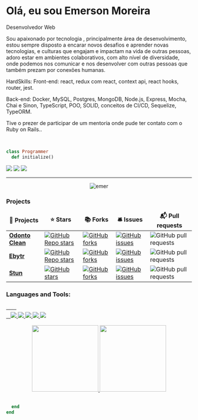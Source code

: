 # Olá, eu sou Emerson Moreira

<p>Desenvolvedor Web

Sou apaixonado por tecnologia , principalmente área de desenvolvimento, estou sempre disposto a encarar novos desafios e aprender novas tecnologias, e culturas que engajam e impactam na vida de outras pessoas, adoro estar em ambientes colaborativos, com alto nível de diversidade, onde podemos nos comunicar e nos desenvolver com outras pessoas que também prezam por conexões humanas.

HardSkills:
Front-end: react, redux com react, context api, react hooks, router, jest.

Back-end: Docker, MySQL, Postgres, MongoDB, Node.js, Express, Mocha, Chai e Sinon, TypeScript, POO, SOLID, conceitos de CI/CD, Sequelize, TypeORM.

Tive o prezer de participar de um mentoria onde pude ter contato com o Ruby on Rails..</p><br/>

```ruby
class Programmer
  def initialize()
```

[<img src="https://img.shields.io/badge/linkedin-%230077B5.svg?&style=for-the-badge&logo=linkedin&logoColor=white" />](https://www.linkedin.com/in/emerson-moreira/) [<img src="https://img.shields.io/badge/twitter-%231DA1F2.svg?&style=for-the-badge&logo=twitter&logoColor=white" />](https://twitter.com/eemr3) [<img src = "https://img.shields.io/badge/facebook-%231877F2.svg?&style=for-the-badge&logo=facebook&logoColor=white">](https://www.facebook.com/Archimonder)

---

<p align="center"> <img src="https://komarev.com/ghpvc/?username=eemr3" alt="emer" /> </p>

<h3>Projects</h3>
<table>
  <thead align="center">
    <tr border: none;>
      <td><b>🎁 Projects</b></td>
      <td><b>⭐ Stars</b></td>
      <td><b>📚 Forks</b></td>
      <td><b>🛎 Issues</b></td>
      <td><b>📬 Pull requests</b></td>
    </tr>
  </thead>
  <tbody>
    <tr>
	<td><a href="https://github.com/eemr3/odonto-clean"><b>Odonto Clean</b></a></td>
	    <td><a href="https://github.com/eemr3/odonto-clean/stargazers"><img alt="GitHub Repo stars" src="https://img.shields.io/github/stars/eemr3/odonto-clean"></a></td>
	   <td><a href="https://github.com/eemr3/odonto-clean/network"><img alt="GitHub forks" src="https://img.shields.io/github/forks/eemr3/odonto-clean"></a>
	<td><a href="https://github.com/eemr3/odonto-clean/stargazers/issues"><img alt="GitHub issues" src="https://img.shields.io/github/issues/eemr3/odonto-clean"></a></td>
	<td><img alt="GitHub pull requests" src="https://img.shields.io/github/issues-pr/eemr3/eemr3"></d>
    </tr>
    <tr>
	<td><a href="https://github.com/eemr3/project-blitzcareer"><b>Ebytr</b></a></td>
	    <td><a href="https://github.com/eemr3/project-blitzcareer/stargazers"><img alt="GitHub Repo stars" src="https://img.shields.io/github/stars/eemr3/project-blitzcareer"></a></td>
	   <td><a href="https://github.com/eemr3/project-blitzcareer/network"><img alt="GitHub forks" src="https://img.shields.io/github/forks/eemr3/project-blitzcareer"></a>
	<td><a href="https://github.com/eemr3/project-blitzcareer/stargazers/issues"><img alt="GitHub issues" src="https://img.shields.io/github/issues/eemr3/project-blitzcareer"></a></td>
	<td><img alt="GitHub pull requests" src="https://img.shields.io/github/issues-pr/eemr3/eemr3"></d>
    </tr>
        <tr>
	<td><a href="https://github.com/lucasstecher/STUN"><b>Stun</b></a></td>
	    <td><a href="https://github.com/lucasstecher/STUN/stargazers"><img alt="GitHub stars" src="https://img.shields.io/github/stars/lucasstecher/STUN"></a></td>
	    <td><a href="https://github.com/lucasstecher/STUN/network"><img alt="GitHub forks" src="https://img.shields.io/github/forks/lucasstecher/STUN"></a>
	<td><a href="https://github.com/lucasstecher/STUN/issues"><img alt="GitHub issues" src="https://img.shields.io/github/issues/lucasstecher/STUN"></a></td>
	<td><img alt="GitHub pull requests" src="https://img.shields.io/github/issues-pr/lucasstecher/lucasstecher"></d>
    </tr>
  </tbody>
</table>

 <h3 align="left">Languages and Tools:</h3>
 <div style="margin-top: 10px; width: 70%">
      <div>
        <a href="https://developer.mozilla.org/pt-BR/docs/Web/HTML" target="_blank">
          <img
            src="https://img.shields.io/badge/HTML5-E34F26?style=for-the-badge&logo=html5&logoColor=white"
            alt=""
          />
        </a>
        <a href="https://developer.mozilla.org/pt-BR/docs/Web/css" target="_blank">
          <img
            src="https://img.shields.io/badge/CSS3-1572B6?style=for-the-badge&logo=css3&logoColor=white"
            alt=""
          />
        </a>
        <a href="https://developer.mozilla.org/pt-BR/docs/Web/javascript" target="_blank">
          <img
            src="https://img.shields.io/badge/JavaScript-F7DF1E?style=for-the-badge&logo=javascript&logoColor=black"
            alt=""
          />
        </a>
        <a href="https://www.typescriptlang.org/docs/" target="_blank">
          <img
            src="https://img.shields.io/badge/TypeScript-007ACC?style=for-the-badge&logo=typescript&logoColor=white"
            alt=""
          />
        </a>
        <a href="https://reactjs.org/" target="_blank">
          <img
            src="https://img.shields.io/badge/React-20232A?style=for-the-badge&logo=react&logoColor=61DAFB"
            alt=""
          />
        </a>
        <a href="https://nodejs.org/en/docs/" target="_blank">
          <img
            src="https://img.shields.io/badge/Node.js-43853D?style=for-the-badge&logo=node.js&logoColor=white"
            alt=""
          />
        </a>
        <a href="https://nextjs.org/" target="_blank">
          <img
            src="https://img.shields.io/badge/next.js-000000?style=for-the-badge&logo=nextdotjs&logoColor=white"
            alt=""
          />
        </a>
        <a href="https://nestjs.com/" target="_blank">
          <img
            src="https://img.shields.io/badge/nestjs-E0234E?style=for-the-badge&logo=nestjs&logoColor=white"
            alt=""
          />
        </a>
      </div>
      <div style="margin-top: 5px">
        <a href="https://git-scm.com/" target="_blank">
          <img
            src="https://img.shields.io/badge/GIT-E44C30?style=for-the-badge&logo=git&logoColor=white"
            alt=""
          />
        </a>
        <a href="https://docs.github.com/pt" target="_blank">
          <img
            src="https://img.shields.io/badge/GitHub-100000?style=for-the-badge&logo=github&logoColor=white"
            alt=""
          />
        </a>        
        <a href="https://redux.js.org/" target="_blank">
          <img
            src="https://img.shields.io/badge/Redux-593D88?style=for-the-badge&logo=redux&logoColor=white"
            alt=""
          />
        </a>
        <a href="https://expressjs.com/" target="_blank">
          <img src="https://img.shields.io/badge/Express.js-404D59?style=for-the-badge" />
        </a>
        <a href="https://jestjs.io/" target="_blank">
          <img
            src="https://img.shields.io/badge/Jest-99424F?style=for-the-badge&logo=Jest&logoColor=white"
          />
        </a>
        <a href="https://www.docker.com/" target="_blank">
          <img
            src="https://img.shields.io/badge/Docker-2CA5E0?style=for-the-badge&logo=docker&logoColor=white"
          />
        </a>
        <a href="https://www.mysql.com/" target="_blank">
          <img
            src="https://img.shields.io/badge/MySQL-005C84?style=for-the-badge&logo=mysql&logoColor=white"
          />
        </a>
        <a href="https://www.mongodb.com/" target="_blank">
          <img
            src="https://img.shields.io/badge/MongoDB-4EA94B?style=for-the-badge&logo=mongodb&logoColor=white"
          />
        </a>
      </div>
    </div>
  <!-- <div style="display: inline_block"><br>
	<div align="center">
	<code><img height="50" src="https://user-images.githubusercontent.com/25181517/192107854-765620d7-f909-4953-a6da-36e1ef69eea6.png" alt="HTTP" title="HTTP" /></code>
	<code><img height="50" src="https://user-images.githubusercontent.com/25181517/192108891-d86b6220-e232-423a-bf5f-90903e6887c3.png" alt="Visual Studio Code" title="Visual Studio Code" /></code>
	<code><img height="50" src="https://user-images.githubusercontent.com/25181517/192158954-f88b5814-d510-4564-b285-dff7d6400dad.png" alt="HTML" title="HTML" /></code>
	<code><img height="50" src="https://user-images.githubusercontent.com/25181517/183898674-75a4a1b1-f960-4ea9-abcb-637170a00a75.png" alt="CSS" title="CSS" /></code>
	<code><img height="50" src="https://user-images.githubusercontent.com/25181517/202896760-337261ed-ee92-4979-84c4-d4b829c7355d.png" alt="Tailwind CSS" title="Tailwind CSS" /></code>
	<code><img height="50" src="https://user-images.githubusercontent.com/25181517/117447155-6a868a00-af3d-11eb-9cfe-245df15c9f3f.png" alt="JavaScript" title="JavaScript" /></code>
	<code><img height="50" src="https://user-images.githubusercontent.com/25181517/183897015-94a058a6-b86e-4e42-a37f-bf92061753e5.png" alt="React" title="React" /></code>
	<code><img height="50" src="https://user-images.githubusercontent.com/25181517/183890598-19a0ac2d-e88a-4005-a8df-1ee36782fde1.png" alt="TypeScript" title="TypeScript" /></code>
	<code><img height="50" src="https://user-images.githubusercontent.com/25181517/183568594-85e280a7-0d7e-4d1a-9028-c8c2209e073c.png" alt="Node.js" title="Node.js" /></code>
	<code><img height="50" src="https://user-images.githubusercontent.com/25181517/183859966-a3462d8d-1bc7-4880-b353-e2cbed900ed6.png" alt="Express" title="Express" /></code>
	<code><img height="50" src="https://user-images.githubusercontent.com/25181517/187896150-cc1dcb12-d490-445c-8e4d-1275cd2388d6.png" alt="Redux" title="Redux" /></code>
	<code><img height="50" src="https://user-images.githubusercontent.com/25181517/187955005-f4ca6f1a-e727-497b-b81b-93fb9726268e.png" alt="Jest" title="Jest" /></code>
	<code><img height="50" src="https://user-images.githubusercontent.com/25181517/183896128-ec99105a-ec1a-4d85-b08b-1aa1620b2046.png" alt="MySQL" title="MySQL" /></code>
	<code><img height="50" src="https://user-images.githubusercontent.com/25181517/182884177-d48a8579-2cd0-447a-b9a6-ffc7cb02560e.png" alt="mongoDB" title="mongoDB" /></code>
</div> -->
<div> <br/>
<div align="center">
  <a href="https://github.com/eemr3">
  <img height="180em" src="https://github-readme-stats.vercel.app/api?username=eemr3&show_icons=true&theme=dracula&include_all_commits=true&count_private=true"/>
  <img height="180em" src="https://github-readme-stats.vercel.app/api/top-langs/?username=eemr3&layout=compact&langs_count=7&theme=dracula"/>
</div><br/>
	
```ruby
  end
end
```
